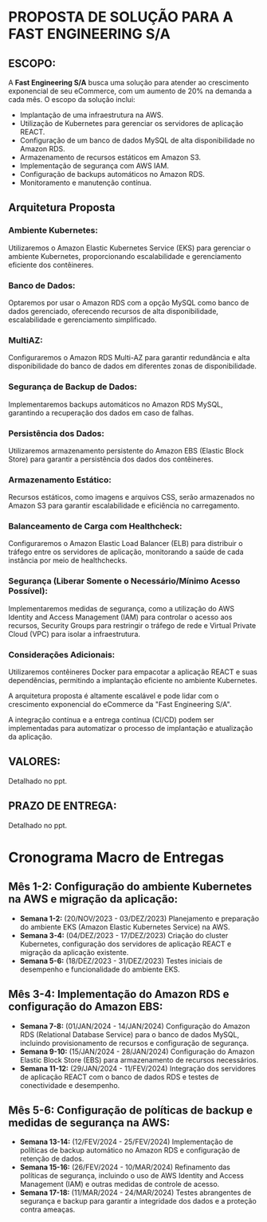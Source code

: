 # PROPOSTA DE SOLUÇÃO PARA A FAST ENGINEERING S/A

## ESCOPO:
A **Fast Engineering S/A** busca uma solução para atender ao crescimento exponencial de seu eCommerce, com um aumento de 20% na demanda a cada mês. O escopo da solução inclui:

- Implantação de uma infraestrutura na AWS.
- Utilização de Kubernetes para gerenciar os servidores de aplicação REACT.
- Configuração de um banco de dados MySQL de alta disponibilidade no Amazon RDS.
- Armazenamento de recursos estáticos em Amazon S3.
- Implementação de segurança com AWS IAM.
- Configuração de backups automáticos no Amazon RDS.
- Monitoramento e manutenção contínua.

## Arquitetura Proposta

### Ambiente Kubernetes:

Utilizaremos o Amazon Elastic Kubernetes Service (EKS) para gerenciar o ambiente Kubernetes, proporcionando escalabilidade e gerenciamento eficiente dos contêineres.

### Banco de Dados:

Optaremos por usar o Amazon RDS com a opção MySQL como banco de dados gerenciado, oferecendo recursos de alta disponibilidade, escalabilidade e gerenciamento simplificado.

### MultiAZ:

Configuraremos o Amazon RDS Multi-AZ para garantir redundância e alta disponibilidade do banco de dados em diferentes zonas de disponibilidade.

### Segurança de Backup de Dados:

Implementaremos backups automáticos no Amazon RDS MySQL, garantindo a recuperação dos dados em caso de falhas.

### Persistência dos Dados:

Utilizaremos armazenamento persistente do Amazon EBS (Elastic Block Store) para garantir a persistência dos dados dos contêineres.

### Armazenamento Estático:

Recursos estáticos, como imagens e arquivos CSS, serão armazenados no Amazon S3 para garantir escalabilidade e eficiência no carregamento.

### Balanceamento de Carga com Healthcheck:

Configuraremos o Amazon Elastic Load Balancer (ELB) para distribuir o tráfego entre os servidores de aplicação, monitorando a saúde de cada instância por meio de healthchecks.

### Segurança (Liberar Somente o Necessário/Mínimo Acesso Possível):

Implementaremos medidas de segurança, como a utilização do AWS Identity and Access Management (IAM) para controlar o acesso aos recursos, Security Groups para restringir o tráfego de rede e Virtual Private Cloud (VPC) para isolar a infraestrutura.

### Considerações Adicionais:

Utilizaremos contêineres Docker para empacotar a aplicação REACT e suas dependências, permitindo a implantação eficiente no ambiente Kubernetes.

A arquitetura proposta é altamente escalável e pode lidar com o crescimento exponencial do eCommerce da "Fast Engineering S/A".

A integração contínua e a entrega contínua (CI/CD) podem ser implementadas para automatizar o processo de implantação e atualização da aplicação.


## VALORES:
Detalhado no ppt.

## PRAZO DE ENTREGA:
Detalhado no ppt.

# Cronograma Macro de Entregas

## Mês 1-2: Configuração do ambiente Kubernetes na AWS e migração da aplicação:

- **Semana 1-2:** (20/NOV/2023 - 03/DEZ/2023) Planejamento e preparação do ambiente EKS (Amazon Elastic Kubernetes Service) na AWS.
- **Semana 3-4:** (04/DEZ/2023 - 17/DEZ/2023) Criação do cluster Kubernetes, configuração dos servidores de aplicação REACT e migração da aplicação existente.
- **Semana 5-6:** (18/DEZ/2023 - 31/DEZ/2023) Testes iniciais de desempenho e funcionalidade do ambiente EKS.

## Mês 3-4: Implementação do Amazon RDS e configuração do Amazon EBS:

- **Semana 7-8:** (01/JAN/2024 - 14/JAN/2024) Configuração do Amazon RDS (Relational Database Service) para o banco de dados MySQL, incluindo provisionamento de recursos e configuração de segurança.
- **Semana 9-10:** (15/JAN/2024 - 28/JAN/2024) Configuração do Amazon Elastic Block Store (EBS) para armazenamento de recursos necessários.
- **Semana 11-12:** (29/JAN/2024 - 11/FEV/2024) Integração dos servidores de aplicação REACT com o banco de dados RDS e testes de conectividade e desempenho.

## Mês 5-6: Configuração de políticas de backup e medidas de segurança na AWS:

- **Semana 13-14:** (12/FEV/2024 - 25/FEV/2024) Implementação de políticas de backup automático no Amazon RDS e configuração de retenção de dados.
- **Semana 15-16:** (26/FEV/2024 - 10/MAR/2024) Refinamento das políticas de segurança, incluindo o uso de AWS Identity and Access Management (IAM) e outras medidas de controle de acesso.
- **Semana 17-18:** (11/MAR/2024 - 24/MAR/2024) Testes abrangentes de segurança e backup para garantir a integridade dos dados e a proteção contra ameaças.
